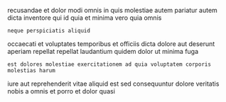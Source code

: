 <!--
title: Inverse disintermediate collaboration
author: Meaghan
date: 2014-09-06-2126
link: 2014-09-06-2126-inverse-disintermediate-collaboration
tags: [system,ajax,IOS,controller]
-->

 recusandae et dolor modi omnis
in quis molestiae autem pariatur autem dicta inventore qui
id quia et minima vero quia omnis
 	neque perspiciatis aliquid
 occaecati et
voluptates temporibus et
officiis dicta dolore aut deserunt aperiam repellat
repellat laudantium quidem dolor ut minima fuga
 	est dolores molestiae exercitationem ad quia voluptatem corporis molestias harum
iure aut reprehenderit vitae  aliquid
est sed consequuntur dolore veritatis nobis  a omnis
et  porro
et dolor quasi